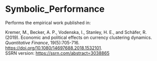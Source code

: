 # Symbolic_Performance

Performs the empirical work published in:

Kremer, M., Becker, A. P., Vodenska, I., Stanley, H. E., and Schäfer, R. (2019). Economic and political effects on currency clustering dynamics. *Quantitative Finance*, 19(5):705-716. https://doi.org/10.1080/14697688.2018.1532101.  
SSRN version: https://ssrn.com/abstract=3038865
